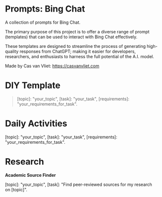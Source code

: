 # Prompts: Bing Chat

A collection of prompts for Bing Chat.

The primary purpose of this project is to offer a diverse range of prompt (templates) that can be used to interact with Bing Chat effectively.

These templates are designed to streamline the process of generating high-quality responses from ChatGPT; making it easier for developers, researchers, and enthusiasts to harness the full potential of the A.I. model.

Made by Cas van Vliet: https://casvanvliet.com

# DIY Template

> [topic]: "your_topic", [task]: "your_task", [requirements]: "your_requirements_for_task".

# Daily Activities

[topic]: "your_topic", [task]: "your_task", [requirements]: "your_requirements_for_task".

# Research

**Academic Source Finder**

[topic]: "your_topic", [task]: "Find peer-reviewed sources for my research on [topic]".
